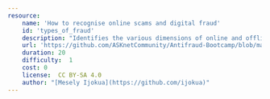 ```yaml
---
resource:
    name: 'How to recognise online scams and digital fraud'
    id: 'types_of_fraud'  
    description: "Identifies the various dimensions of online and offline fraud that can be packagaed through"
    url: 'https://github.com/ASKnetCommunity/Antifraud-Bootcamp/blob/main/types_of_fraud.md'
    duration: 20   
    difficulty:  1  
    cost: 0     
    license:  CC BY-SA 4.0
    author: "[Mesely Ijokua](https://github.com/ijokua)"
---
```

